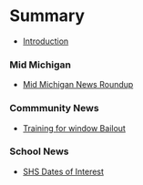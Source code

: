 # Summary

* [Introduction](README.md)
### Mid Michigan
* [Mid Michigan News Roundup](midmichigannews11082016.md)
### Commmunity News
* [Training for window Bailout](firedepartmenttraining.md)
### School News
* [SHS Dates of Interest](shsdatesofinterestmd.md)

